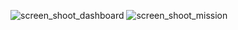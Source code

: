 ![screen_shoot_dashboard](https://user-images.githubusercontent.com/66707613/97081923-112bbe80-15dc-11eb-9af8-c1dc0095e941.png)
![screen_shoot_mission](https://user-images.githubusercontent.com/66707613/97081924-125ceb80-15dc-11eb-8498-2dfc76065959.png)
